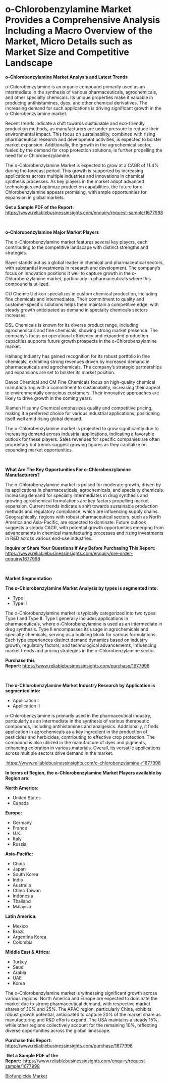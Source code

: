 <p><h1>o-Chlorobenzylamine Market Provides a Comprehensive Analysis Including a Macro Overview of the Market, Micro Details such as Market Size and Competitive Landscape</h1></p><p><strong>o-Chlorobenzylamine Market Analysis and Latest Trends</strong></p>
<p><p>o-Chlorobenzylamine is an organic compound primarily used as an intermediate in the synthesis of various pharmaceuticals, agrochemicals, and other specialty chemicals. Its unique properties make it valuable in producing antihistamines, dyes, and other chemical derivatives. The increasing demand for such applications is driving significant growth in the o-Chlorobenzylamine market.</p><p>Recent trends indicate a shift towards sustainable and eco-friendly production methods, as manufacturers are under pressure to reduce their environmental impact. This focus on sustainability, combined with rising pharmaceutical research and development activities, is expected to bolster market expansion. Additionally, the growth in the agrochemical sector, fueled by the demand for crop protection solutions, is further propelling the need for o-Chlorobenzylamine.</p><p>The o-Chlorobenzylamine Market is expected to grow at a CAGR of 11.4% during the forecast period. This growth is supported by increasing applications across multiple industries and innovations in chemical synthesis processes. As key players in the market adopt advanced technologies and optimize production capabilities, the future for o-Chlorobenzylamine appears promising, with ample opportunities for expansion in global markets.</p></p>
<p><strong>Get a Sample PDF of the Report:&nbsp;</strong> <a href="https://www.reliablebusinessinsights.com/enquiry/request-sample/1677998?utm_campaign=2247&utm_medium=2&utm_source=Github&utm_content=ia&utm_term=25032025&utm_id=o-chlorobenzylamine">https://www.reliablebusinessinsights.com/enquiry/request-sample/1677998</a></p>
<p>&nbsp;</p>
<p><strong>o-Chlorobenzylamine Major Market Players</strong></p>
<p><p>The o-Chlorobenzylamine market features several key players, each contributing to the competitive landscape with distinct strengths and strategies.</p><p>Bayer stands out as a global leader in chemical and pharmaceutical sectors, with substantial investments in research and development. The company’s focus on innovation positions it well to capture growth in the o-Chlorobenzylamine market, particularly in pharmaceuticals where this compound is utilized.</p><p>CU Chemie Uetikon specializes in custom chemical production, including fine chemicals and intermediates. Their commitment to quality and customer-specific solutions helps them maintain a competitive edge, with steady growth anticipated as demand in specialty chemicals sectors increases.</p><p>DSL Chemicals is known for its diverse product range, including agrochemicals and fine chemicals, showing strong market presence. The company’s focus on operational efficiency and expanded production capacities supports future growth prospects in the o-Chlorobenzylamine market.</p><p>Haihang Industry has gained recognition for its robust portfolio in fine chemicals, exhibiting strong revenues driven by increased demand in pharmaceuticals and agrochemicals. The company’s strategic partnerships and expansions are set to bolster its market position.</p><p>Davos Chemical and CM Fine Chemicals focus on high-quality chemical manufacturing with a commitment to sustainability, increasing their appeal to environmentally conscious customers. Their innovative approaches are likely to drive growth in the coming years.</p><p>Xiamen Hisunny Chemical emphasizes quality and competitive pricing, making it a preferred choice for various industrial applications, positioning itself well amid rising global demand.</p><p>The o-Chlorobenzylamine market is projected to grow significantly due to increasing demand across industrial applications, indicating a favorable outlook for these players. Sales revenues for specific companies are often proprietary but trends suggest growing figures as they capitalize on expanding market opportunities.</p></p>
<p>&nbsp;</p>
<p><strong>What Are The Key Opportunities For o-Chlorobenzylamine Manufacturers?</strong></p>
<p><p>The o-Chlorobenzylamine market is poised for moderate growth, driven by its applications in pharmaceuticals, agrochemicals, and specialty chemicals. Increasing demand for specialty intermediates in drug synthesis and growing agrochemical formulations are key factors propelling market expansion. Current trends indicate a shift towards sustainable production methods and regulatory compliance, which are influencing supply chains. Geographically, regions with robust pharmaceutical sectors, such as North America and Asia-Pacific, are expected to dominate. Future outlook suggests a steady CAGR, with potential growth opportunities emerging from advancements in chemical manufacturing processes and rising investments in R&D across various end-use industries.</p></p>
<p><strong>Inquire or Share Your Questions If Any Before Purchasing This Report:</strong> <a href="https://www.reliablebusinessinsights.com/enquiry/pre-order-enquiry/1677998?utm_campaign=2247&utm_medium=2&utm_source=Github&utm_content=ia&utm_term=25032025&utm_id=o-chlorobenzylamine">https://www.reliablebusinessinsights.com/enquiry/pre-order-enquiry/1677998</a></p>
<p>&nbsp;</p>
<p><strong>Market Segmentation</strong></p>
<p><strong>The o-Chlorobenzylamine Market Analysis by types is segmented into:</strong></p>
<p><ul><li>Type I</li><li>Type II</li></ul></p>
<p><p>The o-Chlorobenzylamine market is typically categorized into two types: Type I and Type II. Type I generally includes applications in pharmaceuticals, where o-Chlorobenzylamine is used as an intermediate in drug synthesis. Type II encompasses its usage in agrochemicals and specialty chemicals, serving as a building block for various formulations. Each type experiences distinct demand dynamics based on industry growth, regulatory factors, and technological advancements, influencing market trends and pricing strategies in the o-Chlorobenzylamine sector.</p></p>
<p><strong>Purchase this Report:&nbsp;</strong><a href="https://www.reliablebusinessinsights.com/purchase/1677998?utm_campaign=2247&utm_medium=2&utm_source=Github&utm_content=ia&utm_term=25032025&utm_id=o-chlorobenzylamine">https://www.reliablebusinessinsights.com/purchase/1677998</a></p>
<p>&nbsp;</p>
<p><strong>The o-Chlorobenzylamine Market Industry Research by Application is segmented into:</strong></p>
<p><ul><li>Application I</li><li>Application II</li></ul></p>
<p><p>o-Chlorobenzylamine is primarily used in the pharmaceutical industry, particularly as an intermediate in the synthesis of various therapeutic compounds, including antihistamines and analgesics. Additionally, it finds application in agrochemicals as a key ingredient in the production of pesticides and herbicides, contributing to effective crop protection. The compound is also utilized in the manufacture of dyes and pigments, enhancing coloration in various materials. Overall, its versatile applications across multiple sectors drive demand in the market.</p></p>
<p><a href="https://www.reliablebusinessinsights.com/o-chlorobenzylamine-r1677998?utm_campaign=2247&utm_medium=2&utm_source=Github&utm_content=ia&utm_term=25032025&utm_id=o-chlorobenzylamine">&nbsp;https://www.reliablebusinessinsights.com/o-chlorobenzylamine-r1677998</a></p>
<p><strong>In terms of Region, the o-Chlorobenzylamine Market Players available by Region are:</strong></p>
<p>
    <p> <strong> North America: </strong>
        <ul>
            <li>United States</li>
            <li>Canada</li>
        </ul>
        </p> 
    <p> <strong> Europe: </strong>
        <ul>
            <li>Germany</li>
            <li>France</li>
            <li>U.K.</li>
            <li>Italy</li>
            <li>Russia</li>
        </ul>
        </p> 
    <p> <strong> Asia-Pacific: </strong>
        <ul>
            <li>China</li>
            <li>Japan</li>
            <li>South Korea</li>
            <li>India</li>
            <li>Australia</li>
            <li>China Taiwan</li>
            <li>Indonesia</li>
            <li>Thailand</li>
            <li>Malaysia</li>
        </ul>
        </p> 
    <p> <strong> Latin America: </strong>
        <ul>
            <li>Mexico</li>
            <li>Brazil</li>
            <li>Argentina Korea</li>
            <li>Colombia</li>
        </ul>
        </p> 
    <p> <strong> Middle East & Africa: </strong>
        <ul>
            <li>Turkey</li>
            <li>Saudi</li>
            <li>Arabia</li>
            <li>UAE</li>
            <li>Korea</li>
        </ul>
    </p>
    </p>
<p><p>The o-Chlorobenzylamine market is witnessing significant growth across various regions. North America and Europe are expected to dominate the market due to strong pharmaceutical demand, with respective market shares of 30% and 25%. The APAC region, particularly China, exhibits robust growth potential, anticipated to capture 20% of the market share as manufacturing and R&D efforts expand. The USA maintains a steady 15%, while other regions collectively account for the remaining 10%, reflecting diverse opportunities across the global landscape.</p></p>
<p><strong>Purchase this Report: </strong><a href="https://www.reliablebusinessinsights.com/purchase/1677998?utm_campaign=2247&utm_medium=2&utm_source=Github&utm_content=ia&utm_term=25032025&utm_id=o-chlorobenzylamine">https://www.reliablebusinessinsights.com/purchase/1677998</a></p>
<p>&nbsp;<strong>Get a Sample PDF of the Report:&nbsp;&nbsp;</strong><a href="https://www.reliablebusinessinsights.com/enquiry/request-sample/1677998?utm_campaign=2247&utm_medium=2&utm_source=Github&utm_content=ia&utm_term=25032025&utm_id=o-chlorobenzylamine">https://www.reliablebusinessinsights.com/enquiry/request-sample/1677998</a></p>
<p><strong></strong></p>
<p><p><a href="https://github.com/bensemilia864/Market-Research-Report-List-1/blob/main/biofungicide-market.md?utm_campaign=2247&utm_medium=2&utm_source=Github&utm_content=ia&utm_term=25032025&utm_id=o-chlorobenzylamine">Biofungicide Market</a></p></p>